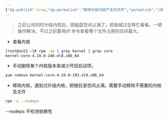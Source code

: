 ```yaml
---
{"dg-publish":true,"dg-permalink":"移除升级内核产生的文件","permalink":"/移除升级内核产生的文件/","noteIcon":"","created":"2021-01-09","updated":""}
---
```



> 之前公司同时升级内核后，把磁盘空间占满了。把我喊过去帮忙看看。一顿操作解决。不过之前要用df 命令查看哪个文件占用的空间最大。

- 查看内核
```bash
[root@os53 ~]# rpm -qa | grep kernel | grep core
kernel-core-4.18.0-240.el8.x86_64
```

- 手动删除某个内核版本来减少开启启动项，
```bash
yum remove kernel-core-4.18.0-193.el8.x86_64
```

- 移除内核，遇到过升级内核，把根目录空间占满。需要手动移除不需要的内核及文件
```bash
rpm -e --nodeps 
```
--nodeps 不检测依赖性